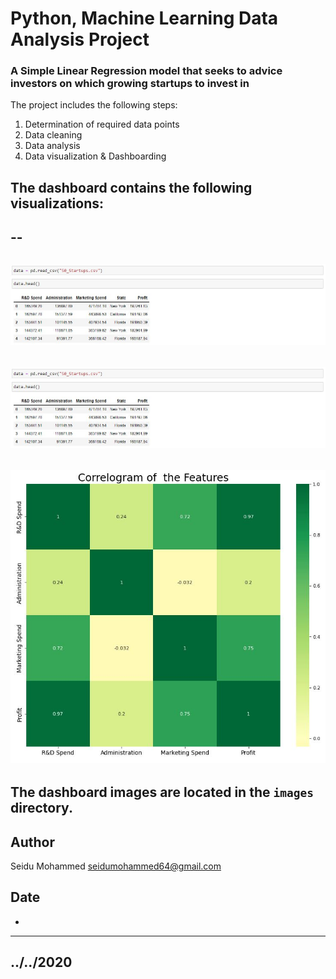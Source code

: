 # Python, Machine Learning Data Analysis Project

### A Simple Linear Regression model that seeks to advice investors on which growing startups to invest in

The project includes the following steps:
1. Determination of required data points
2. Data cleaning
3. Data analysis
4. Data visualization & Dashboarding

## The dashboard contains the following visualizations:
--
---
![First 5 data](summary.JPG)
---
![Summary Statistics](summary.JPG)
---
![Visualization](chart.JPG)
---
The dashboard images are located in the `images` directory.
--- 
## Author

Seidu Mohammed <seidumohammed64@gmail.com>

## Date 
-
--- 
../../2020
---

